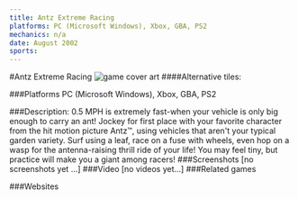 ```yaml
---
title: Antz Extreme Racing
platforms: PC (Microsoft Windows), Xbox, GBA, PS2
mechanics: n/a
date: August 2002
sports: 
---
```

#Antz Extreme Racing
![game cover art](//images.igdb.com/igdb/image/upload/t_cover_big/puptsrrdwfolht5nke64.jpg "Logo Title Text 1")
####Alternative tiles:

###Platforms
PC (Microsoft Windows), Xbox, GBA, PS2

###Description:
0.5 MPH is extremely fast-when your vehicle is only big enough to carry an ant! Jockey for first place with your favorite character from the hit motion picture Antz™, using vehicles that aren't your typical garden variety. 
 Surf using a leaf, race on a fuse with wheels, even hop on a wasp for the antenna-raising thrill ride of your life! You may feel tiny, but practice will make you a giant among racers!
###Screenshots
[no screenshots yet ...]
###Video
[no videos yet...]
###Related games

###Websites

